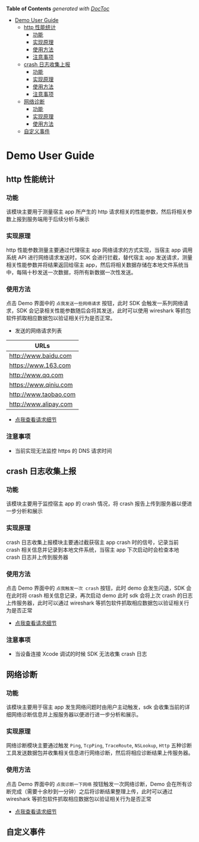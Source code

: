 <!-- START doctoc generated TOC please keep comment here to allow auto update -->
<!-- DON'T EDIT THIS SECTION, INSTEAD RE-RUN doctoc TO UPDATE -->
**Table of Contents**  *generated with [DocToc](https://github.com/thlorenz/doctoc)*

- [Demo User Guide](#demo-user-guide)
  - [http 性能统计](#http-%E6%80%A7%E8%83%BD%E7%BB%9F%E8%AE%A1)
    - [功能](#%E5%8A%9F%E8%83%BD)
    - [实现原理](#%E5%AE%9E%E7%8E%B0%E5%8E%9F%E7%90%86)
    - [使用方法](#%E4%BD%BF%E7%94%A8%E6%96%B9%E6%B3%95)
    - [注意事项](#%E6%B3%A8%E6%84%8F%E4%BA%8B%E9%A1%B9)
  - [crash 日志收集上报](#crash-%E6%97%A5%E5%BF%97%E6%94%B6%E9%9B%86%E4%B8%8A%E6%8A%A5)
    - [功能](#%E5%8A%9F%E8%83%BD-1)
    - [实现原理](#%E5%AE%9E%E7%8E%B0%E5%8E%9F%E7%90%86-1)
    - [使用方法](#%E4%BD%BF%E7%94%A8%E6%96%B9%E6%B3%95-1)
    - [注意事项](#%E6%B3%A8%E6%84%8F%E4%BA%8B%E9%A1%B9-1)
  - [网络诊断](#%E7%BD%91%E7%BB%9C%E8%AF%8A%E6%96%AD)
    - [功能](#%E5%8A%9F%E8%83%BD-2)
    - [实现原理](#%E5%AE%9E%E7%8E%B0%E5%8E%9F%E7%90%86-2)
    - [使用方法](#%E4%BD%BF%E7%94%A8%E6%96%B9%E6%B3%95-2)
  - [自定义事件](#%E8%87%AA%E5%AE%9A%E4%B9%89%E4%BA%8B%E4%BB%B6)

<!-- END doctoc generated TOC please keep comment here to allow auto update -->

# Demo User Guide

## http 性能统计

### 功能

该模块主要用于测量宿主 app 所产生的 http 请求相关的性能参数，然后将相关参数上报到服务端用于后续分析与展示

### 实现原理

http 性能参数测量主要通过代理宿主 app 网络请求的方式实现，当宿主 app 调用系统 API 进行网络请求发送时，SDK 会进行拦截，替代宿主 app 发送请求，测量相关性能参数并将结果返回给宿主 app，然后将相关数据存储在本地文件系统当中，每隔十秒发送一次数据，将所有新数据一次性发送。

### 使用方法

点击 Demo 界面中的 `点我发送一些网络请求` 按钮，此时 SDK 会触发一系列网络请求，SDK 会记录相关性能参数随后会将其发送，此时可以使用 wireshark 等抓包软件抓取相应数据包以验证相关行为是否正常。

- 发送的网络请求列表

| URLs |
| - |
| http://www.baidu.com |
| https://www.163.com |
| http://www.qq.com |
| https://www.qiniu.com |
| http://www.taobao.com |
| http://www.alipay.com |

- [点我查看请求细节](https://bitbucket.org/qiniuapm/pre-sniff-server/src/6076269673e814d9f45c5fd99a745bd8030503b6/doc/HTTPMonitor.md?at=master&fileviewer=file-view-default)

### 注意事项

- 当前实现无法监控 https 的 DNS 请求时间

## crash 日志收集上报

### 功能

该模块主要用于监控宿主 app 的 crash 情况，将 crash 报告上传到服务器以便进一步分析和展示

### 实现原理

crash 日志收集上报模块主要通过截获宿主 app crash 时的信号，记录当前 crash 相关信息并记录到本地文件系统，当宿主 app 下次启动时会检查本地 crash 日志并上传到服务器

### 使用方法

点击 Demo 界面中的 `点我触发一次 crash` 按钮，此时 demo 会发生闪退，SDK 会在此时将 crash 相关信息记录，再次启动 demo 此时 sdk 会将上次 crash 的日志上传服务器，此时可以通过 wireshark 等抓包软件抓取相应数据包以验证相关行为是否正常

- [点我查看请求细节](https://cf.qiniu.io/pages/viewpage.action?pageId=17648377)

### 注意事项

- 当设备连接 Xcode 调试的时候 SDK 无法收集 crash 日志

## 网络诊断

### 功能

该模块主要用于宿主 app 发生网络问题时由用户主动触发，sdk 会收集当前的详细网络诊断信息并上报服务器以便进行进一步分析和展示。

### 实现原理

网络诊断模块主要通过触发 `Ping`, `TcpPing`, `TraceRoute`, `NSLookup`, `Http` 五种诊断工具发送数据包并收集相关信息进行网络诊断，然后将相应诊断结果上传服务器。

### 使用方法

点击 Demo 界面中的 `点我诊断一下网络` 按钮触发一次网络诊断，Demo 会在所有诊断完成（需要十余秒到一分钟）之后将诊断结果整理上传，此时可以通过 wireshark 等抓包软件抓取相应数据包以验证相关行为是否正常

- [点我查看请求细节](https://bitbucket.org/qiniuapm/pre-sniff-server/src/6076269673e814d9f45c5fd99a745bd8030503b6/doc/NetDiagnoseAPI.md?at=master&fileviewer=file-view-default)

## 自定义事件

